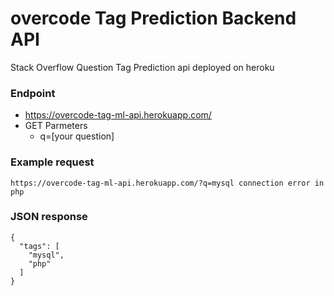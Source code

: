 # overcode Tag Prediction Backend API
Stack Overflow Question Tag Prediction api deployed on heroku

### Endpoint 
- https://overcode-tag-ml-api.herokuapp.com/
- GET Parmeters
  - q=[your question]

### Example request
```
https://overcode-tag-ml-api.herokuapp.com/?q=mysql connection error in php
```
### JSON response
```
{
  "tags": [
    "mysql",
    "php"
  ]
}
```

